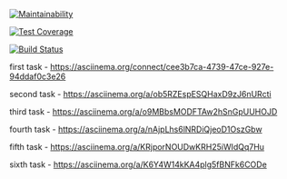 [![Maintainability](https://api.codeclimate.com/v1/badges/7844729f97e122bbdf10/maintainability)](https://codeclimate.com/github/aic513/project-lvl2-s385/maintainability)

[![Test Coverage](https://api.codeclimate.com/v1/badges/7844729f97e122bbdf10/test_coverage)](https://codeclimate.com/github/aic513/project-lvl2-s385/test_coverage)

[![Build Status](https://travis-ci.org/aic513/project-lvl2-s385.svg?branch=master)](https://travis-ci.org/aic513/project-lvl2-s385)

first task  - https://asciinema.org/connect/cee3b7ca-4739-47ce-927e-94ddaf0c3e26

second task - https://asciinema.org/a/ob5RZEspESQHaxD9zJ6nURcti

third task - https://asciinema.org/a/o9MBbsMODFTAw2hSnGpUUHOJD

fourth task - https://asciinema.org/a/nAjpLhs6lNRDiQjeoD1OszGbw

fifth task - https://asciinema.org/a/KRjporNOUDwKRH25iWIdQq7Hu

sixth task - https://asciinema.org/a/K6Y4W14kKA4plg5fBNFk6CODe
